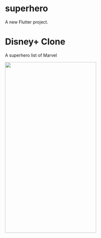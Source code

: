 # superhero

A new Flutter project.

# Disney+ Clone

A superhero list of Marvel

<img src="assets/gif/superhero" width="300" height="560"/>
